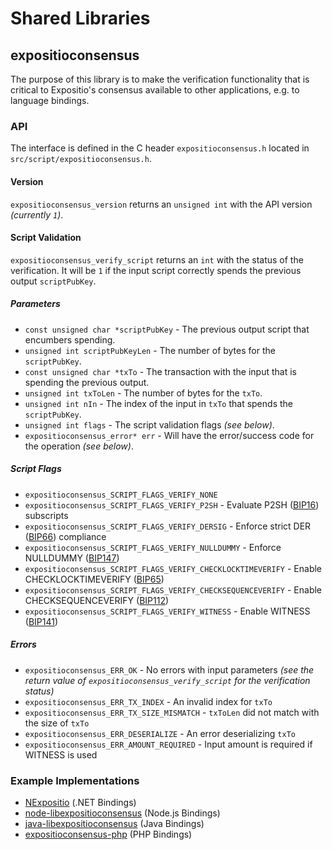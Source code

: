 Shared Libraries
================

## expositioconsensus

The purpose of this library is to make the verification functionality that is critical to Expositio's consensus available to other applications, e.g. to language bindings.

### API

The interface is defined in the C header `expositioconsensus.h` located in `src/script/expositioconsensus.h`.

#### Version

`expositioconsensus_version` returns an `unsigned int` with the API version *(currently `1`)*.

#### Script Validation

`expositioconsensus_verify_script` returns an `int` with the status of the verification. It will be `1` if the input script correctly spends the previous output `scriptPubKey`.

##### Parameters
- `const unsigned char *scriptPubKey` - The previous output script that encumbers spending.
- `unsigned int scriptPubKeyLen` - The number of bytes for the `scriptPubKey`.
- `const unsigned char *txTo` - The transaction with the input that is spending the previous output.
- `unsigned int txToLen` - The number of bytes for the `txTo`.
- `unsigned int nIn` - The index of the input in `txTo` that spends the `scriptPubKey`.
- `unsigned int flags` - The script validation flags *(see below)*.
- `expositioconsensus_error* err` - Will have the error/success code for the operation *(see below)*.

##### Script Flags
- `expositioconsensus_SCRIPT_FLAGS_VERIFY_NONE`
- `expositioconsensus_SCRIPT_FLAGS_VERIFY_P2SH` - Evaluate P2SH ([BIP16](https://github.com/expositio/bips/blob/master/bip-0016.mediawiki)) subscripts
- `expositioconsensus_SCRIPT_FLAGS_VERIFY_DERSIG` - Enforce strict DER ([BIP66](https://github.com/expositio/bips/blob/master/bip-0066.mediawiki)) compliance
- `expositioconsensus_SCRIPT_FLAGS_VERIFY_NULLDUMMY` - Enforce NULLDUMMY ([BIP147](https://github.com/expositio/bips/blob/master/bip-0147.mediawiki))
- `expositioconsensus_SCRIPT_FLAGS_VERIFY_CHECKLOCKTIMEVERIFY` - Enable CHECKLOCKTIMEVERIFY ([BIP65](https://github.com/expositio/bips/blob/master/bip-0065.mediawiki))
- `expositioconsensus_SCRIPT_FLAGS_VERIFY_CHECKSEQUENCEVERIFY` - Enable CHECKSEQUENCEVERIFY ([BIP112](https://github.com/expositio/bips/blob/master/bip-0112.mediawiki))
- `expositioconsensus_SCRIPT_FLAGS_VERIFY_WITNESS` - Enable WITNESS ([BIP141](https://github.com/expositio/bips/blob/master/bip-0141.mediawiki))

##### Errors
- `expositioconsensus_ERR_OK` - No errors with input parameters *(see the return value of `expositioconsensus_verify_script` for the verification status)*
- `expositioconsensus_ERR_TX_INDEX` - An invalid index for `txTo`
- `expositioconsensus_ERR_TX_SIZE_MISMATCH` - `txToLen` did not match with the size of `txTo`
- `expositioconsensus_ERR_DESERIALIZE` - An error deserializing `txTo`
- `expositioconsensus_ERR_AMOUNT_REQUIRED` - Input amount is required if WITNESS is used

### Example Implementations
- [NExpositio](https://github.com/NicolasDorier/NExpositio/blob/master/NExpositio/Script.cs#L814) (.NET Bindings)
- [node-libexpositioconsensus](https://github.com/bitpay/node-libexpositioconsensus) (Node.js Bindings)
- [java-libexpositioconsensus](https://github.com/dexX7/java-libexpositioconsensus) (Java Bindings)
- [expositioconsensus-php](https://github.com/Bit-Wasp/expositioconsensus-php) (PHP Bindings)
